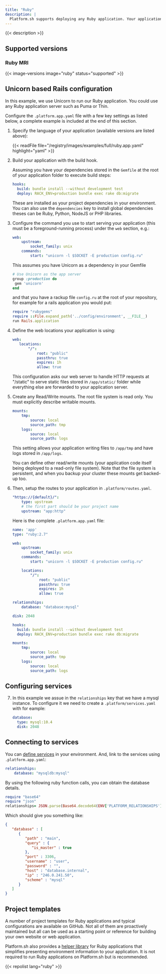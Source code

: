 ```yaml
---
title: "Ruby"
description: |
  Platform.sh supports deploying any Ruby application. Your application can use any Ruby application server such as Unicorn or Puma and deploying a Rails or a Sinatra app is very straight forward.
---
```


{{< description >}}

## Supported versions

### Ruby MRI

{{< image-versions image="ruby" status="supported" >}}

## Unicorn based Rails configuration

In this example, we use Unicorn to run our Ruby application. You could use any Ruby application server such as Puma or Thin.

Configure the `.platform.app.yaml` file with a few key settings as listed below, a complete example is included at the end of this section.

1. Specify the language of your application (available versions are listed above):

    {{< readFile file="/registry/images/examples/full/ruby.app.yaml" highlight="yaml" >}}

2. Build your application with the build hook.

    Assuming you have your  dependencies stored in the `Gemfile` at the root of your application folder to execute build steps:

    ```yaml
    hooks:
      build: bundle install --without development test
      deploy: RACK_ENV=production bundle exec rake db:migrate
    ```

    These are installed as your project dependencies in your environment. You can also use the `dependencies` key to install global dependencies theses can be Ruby, Python, NodeJS or PHP libraries.

3. Configure the command you use to start serving your application (this must be a foreground-running process) under the `web` section, e.g.:

    ```yaml
    web:
        upstream:
            socket_family: unix
        commands:
            start: "unicorn -l $SOCKET -E production config.ru"
    ```

    This assumes you have Unicorn as a dependency in your Gemfile

     ```ruby
    # Use Unicorn as the app server
    group :production do
      gem 'unicorn'
    end
    ```

    and that you have a rackup file `config.ru` at the root of your repository, for example for a rails application you would put:

    ```ruby
    require "rubygems"
    require ::File.expand_path('../config/environment', __FILE__)
    run Rails.application
    ```

4. Define the web locations your application is using:

    ```yaml
    web:
       locations:
           "/":
               root: "public"
               passthru: true
               expires: 1h
               allow: true
    ```

    This configuration asks our web server to handle HTTP requests at "/static" to serve static files stored in `/app/static/` folder while everything else are forwarded to your application server.

5. Create any Read/Write mounts. The root file system is read only. You must explicitly describe writable mounts.

    ```yaml
    mounts:
        tmp:
            source: local
            source_path: tmp
        logs:
            source: local
            source_path: logs
    ```

    This setting allows your application writing files to `/app/tmp` and have logs stored in `/app/logs`.

    You can define other read/write mounts (your application code itself being deployed to a read-only file system). Note that the file system is persistent, and when you backup your cluster these mounts get backed-up too.

6. Then, setup the routes to your application in `.platform/routes.yaml`.

    ```yaml
    "https://{default}/":
        type: upstream
        # the first part should be your project name
        upstream: "app:http"
    ```

    Here is the complete `.platform.app.yaml` file:

    ```yaml
    name: 'app'
    type: "ruby:2.7"

    web:
        upstream:
            socket_family: unix
        commands:
            start: "unicorn -l $SOCKET -E production config.ru"

        locations:
            "/":
                root: "public"
                passthru: true
                expires: 1h
                allow: true

    relationships:
        database: "database:mysql"

    disk: 2048

    hooks:
      build: bundle install --without development test
      deploy: RACK_ENV=production bundle exec rake db:migrate

    mounts:
        tmp:
            source: local
            source_path: tmp
        logs:
            source: local
            source_path: logs
    ```

## Configuring services

7. In this example we assue in the `relationships` key that we have a mysql instance. To configure it we need to create a `.platform/services.yaml` with for eample:

    ```yaml
    database:
      type: mysql:10.4
      disk: 2048
    ```

## Connecting to services

You can [define services](/configuration/services.md) in your environment. And, link to the services using `.platform.app.yaml`:

```yaml
relationships:
    database: "mysqldb:mysql"
```

By using the following ruby function calls, you can obtain the database details.

```ruby
require "base64"
require "json"
relationships= JSON.parse(Base64.decode64(ENV['PLATFORM_RELATIONSHIPS']))
```

Which should give you something like:

```json
{
   "database" : [
      {
         "path" : "main",
         "query" : {
            "is_master" : true
         },
         "port" : 3306,
         "username" : "user",
         "password" : "",
         "host" : "database.internal",
         "ip" : "246.0.241.50",
         "scheme" : "mysql"
      }
   ]
}
```

## Project templates

A number of project templates for Ruby applications and typical configurations are available on GitHub.  Not all of them are proactively maintained but all can be used as a starting point or reference for building your own website or web application.

Platform.sh also provides a [helper library](https://github.com/platformsh/platformsh-ruby-helper) for Ruby applications that simplifies presenting environment information to your application.  It is not required to run Ruby applications on Platform.sh but is recommended.

{{< repolist lang="ruby" >}}
